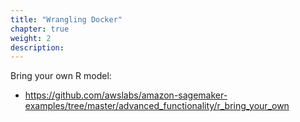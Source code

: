 ```yaml
---
title: "Wrangling Docker"
chapter: true
weight: 2
description: 
---
```


Bring your own R model:
- https://github.com/awslabs/amazon-sagemaker-examples/tree/master/advanced_functionality/r_bring_your_own 




